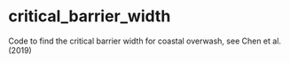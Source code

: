 # critical_barrier_width
Code to find the critical barrier width for coastal overwash, see Chen et al. (2019)
